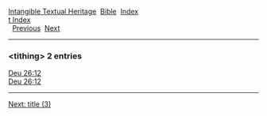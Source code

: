 [Intangible Textual Heritage](../../index)  [Bible](../index) 
[Index](index)   
[t Index](_t_)  
  [Previous](c11630)  [Next](c11632) 

------------------------------------------------------------------------

### &lt;tithing&gt; 2 entries

[Deu 26:12](../kjv/deu026.htm#012)  
[Deu 26:12](../kjv/deu026.htm#012)  

------------------------------------------------------------------------

[Next: title (3)](c11632)
